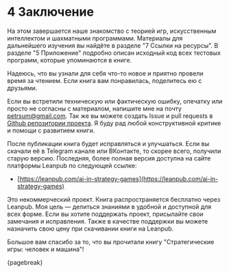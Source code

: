 # 4 Заключение

На этом завершается наше знакомство с теорией игр, искусственным интеллектом и шахматными программами. Материалы для дальнейшего изучения вы найдёте в разделе "7 Ссылки на ресурсы". В разделе "5 Приложение" подробно описан исходный код всех тестовых программ, которые упоминаются в книге.

Надеюсь, что вы узнали для себя что-то новое и приятно провели время за чтением. Если книга вам понравилась, поделитесь ею с друзьями.

Если вы встретили техническую или фактическую ошибку, опечатку или просто не согласны с материалом, напишите мне на почту [petrsum@gmail.com](mailto:petrsum@gmail.com). Так же вы можете создать Issue и pull requests в [Github репозитории проекта](https://github.com/ellysh/ai-in-strategy-games). Я буду рад любой конструктивной критике и помощи с развитием книги.

После публикации книга будет исправляться и улучшаться. Если вы скачали её в Telegram канале или ВКонтакте, то скорее всего, получили старую версию. Последняя, более полная версия доступна на сайте платформы Leanpub по следующей ссылке:

* [https://leanpub.com/ai-in-strategy-games](https://leanpub.com/ai-in-strategy-games)

Это некоммерческий проект. Книга распространяется бесплатно через Leanpub. Моя цель — делиться знаниями в удобной и доступной для всех форме. Если вы хотите поддержать проект, присылайте свои замечания и исправления. Также в качестве поддержки вы можете назначить свою цену при скачивании книги на Leanpub.

Большое вам спасибо за то, что вы прочитали книгу "Стратегические игры: человек и машина"!

{pagebreak}
